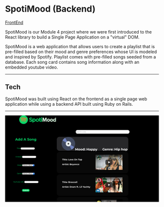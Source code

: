 # SpotiMood (Backend)

[FrontEnd](https://github.com/cStruong/spotimood_front)

SpotiMood is our Module 4 project where we were first introduced to the React library to build a Single Page Application on a  "virtual" DOM. 

SpotiMood is a web application that allows users to create a playlist that is pre-filled based on their mood and genre preferences whose UI is modeled and inspired by Spotify. Playlist comes with pre-filled songs seeded from a database. Each song card contains song information along with an embedded youtube video.

---

## Tech
SpotiMood was built using React on the frontend as a single page web application while using a backend API built using Ruby on Rails.

---

![Example Playlist Page](./assets/spotimoodscreenshot.png)


